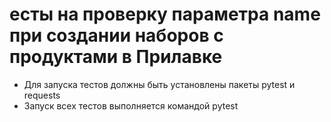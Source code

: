 ﻿# есты на проверку параметра name при создании наборов с продуктами в Прилавке 
- Для запуска тестов должны быть установлены пакеты pytest и requests
- Запуск всех тестов выполняется командой pytest